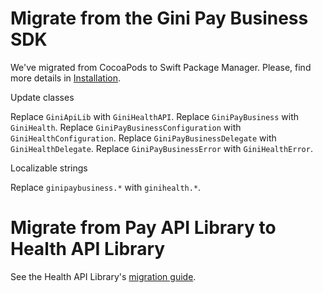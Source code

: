 Migrate from the Gini Pay Business SDK
=======================================

We've migrated from CocoaPods to Swift Package Manager. Please, find more details in [Installation](https://developer.gini.net/gini-mobile-ios/GiniHealthSDK/installation.html).

Update classes

Replace `GiniApiLib` with `GiniHealthAPI`.
Replace `GiniPayBusiness` with `GiniHealth`.
Replace `GiniPayBusinessConfiguration` with `GiniHealthConfiguration`.
Replace `GiniPayBusinessDelegate` with `GiniHealthDelegate`.
Replace `GiniPayBusinessError` with `GiniHealthError`.

Localizable strings

Replace `ginipaybusiness.*` with `ginihealth.*`.

Migrate from Pay API Library to Health API Library
===================================================

See the Health API Library's [migration guide](https://developer.gini.net/gini-mobile-ios/GiniHealthAPILibrary/migration-guide.html).